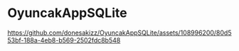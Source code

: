 # OyuncakAppSQLite



https://github.com/donesakizz/OyuncakAppSQLite/assets/108996200/80d553bf-188a-4eb8-b569-2502fdc8b548

